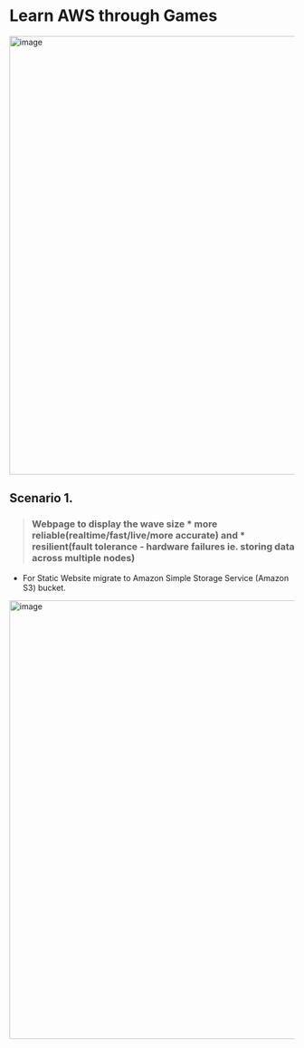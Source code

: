 # Learn AWS through Games

<img width="774" alt="image" src="https://github.com/Brindha-m/AWS_Games/assets/72887609/a94f663e-1fd4-41a7-aa68-622ca532d242">

## Scenario 1. 

> ### Webpage to display the wave size * more reliable(realtime/fast/live/more accurate) and * resilient(fault tolerance - hardware failures ie. storing data across multiple nodes) 

* For Static Website migrate to Amazon Simple Storage Service (Amazon S3) bucket.

<img width="774" alt="image" src="https://github.com/Brindha-m/AWS_Games/assets/72887609/cb35b1fe-d6df-415d-b2c5-8dfa674e7007">


